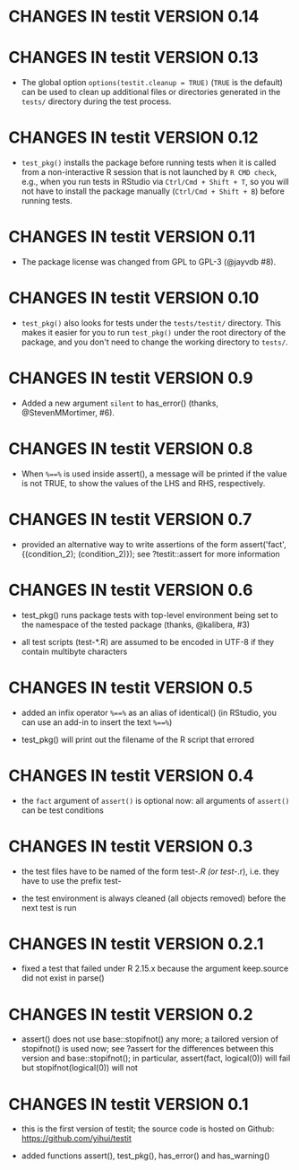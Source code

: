 # CHANGES IN testit VERSION 0.14


# CHANGES IN testit VERSION 0.13

- The global option `options(testit.cleanup = TRUE)` (`TRUE` is the default) can be used to clean up additional files or directories generated in the `tests/` directory during the test process.

# CHANGES IN testit VERSION 0.12

- `test_pkg()` installs the package before running tests when it is called from a non-interactive R session that is not launched by `R CMD check`, e.g., when you run tests in RStudio via `Ctrl/Cmd + Shift + T`, so you will not have to install the package manually (`Ctrl/Cmd + Shift + B`) before running tests.

# CHANGES IN testit VERSION 0.11

- The package license was changed from GPL to GPL-3 (@jayvdb #8).

# CHANGES IN testit VERSION 0.10

- `test_pkg()` also looks for tests under the `tests/testit/` directory. This makes it easier for you to run `test_pkg()` under the root directory of the package, and you don't need to change the working directory to `tests/`.

# CHANGES IN testit VERSION 0.9

- Added a new argument `silent` to has_error() (thanks, @StevenMMortimer, #6).

# CHANGES IN testit VERSION 0.8

- When `%==%` is used inside assert(), a message will be printed if the value is not TRUE, to show the values of the LHS and RHS, respectively.

# CHANGES IN testit VERSION 0.7

- provided an alternative way to write assertions of the form assert('fact', {(condition_2); (condition_2)}); see ?testit::assert for more information

# CHANGES IN testit VERSION 0.6

- test_pkg() runs package tests with top-level environment being set to the namespace of the tested package (thanks, @kalibera, #3)

- all test scripts (test-*.R) are assumed to be encoded in UTF-8 if they contain multibyte characters

# CHANGES IN testit VERSION 0.5

- added an infix operator `%==%` as an alias of identical() (in RStudio, you can use an add-in to insert the text `%==%`)

- test_pkg() will print out the filename of the R script that errored

# CHANGES IN testit VERSION 0.4

- the `fact` argument of `assert()` is optional now: all arguments of `assert()` can be test conditions

# CHANGES IN testit VERSION 0.3

- the test files have to be named of the form test-*.R (or test-*.r), i.e. they have to use the prefix test-

- the test environment is always cleaned (all objects removed) before the next test is run

# CHANGES IN testit VERSION 0.2.1

- fixed a test that failed under R 2.15.x because the argument keep.source did not exist in parse()

# CHANGES IN testit VERSION 0.2

- assert() does not use base::stopifnot() any more; a tailored version of stopifnot() is used now; see ?assert for the differences between this version and base::stopifnot(); in particular, assert(fact, logical(0)) will fail but stopifnot(logical(0)) will not

# CHANGES IN testit VERSION 0.1

- this is the first version of testit; the source code is hosted on Github: https://github.com/yihui/testit

- added functions assert(), test_pkg(), has_error() and has_warning()

